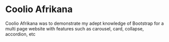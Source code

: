 # Coolio Afrikana
Coolio Afrikana was to demonstrate my adept knowledge of Bootstrap for a multi page website with features such as carousel, card, collapse, accordion, etc
